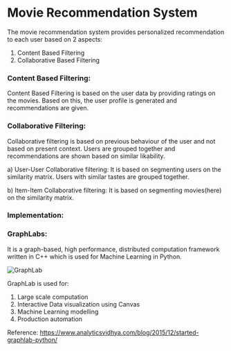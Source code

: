 # Movie Recommendation System

The movie recommendation system provides personalized recommendation to each user based on 2 aspects:
1. Content Based Filtering
2. Collaborative Based Filtering

### Content Based Filtering:
Content Based Filtering is based on the user data by providing ratings on the movies. Based on this, the user profile is generated and recommendations are given.

### Collaborative Filtering:
Collaborative filtering is based on previous behaviour of the user and not based on present context. Users are grouped together and recommendations are shown based on similar likability.

a) User-User Collaborative filtering:
It is based on segmenting users on the similarity matrix. Users with similar tastes are grouped together. 

b) Item-Item Collaborative filtering: It is based on segmenting movies(here) on the similarity matrix. 

### Implementation:
### GraphLabs:

It is a graph-based, high performance, distributed computation framework written in C++ which is used for Machine Learning in Python. 

![GraphLab](https://www.analyticsvidhya.com/wp-content/uploads/2015/12/architechture.png)

GraphLab is used for:
1. Large scale computation
2. Interactive Data visualization using Canvas
3. Machine Learning modelling
4. Production automation


Reference: https://www.analyticsvidhya.com/blog/2015/12/started-graphlab-python/

